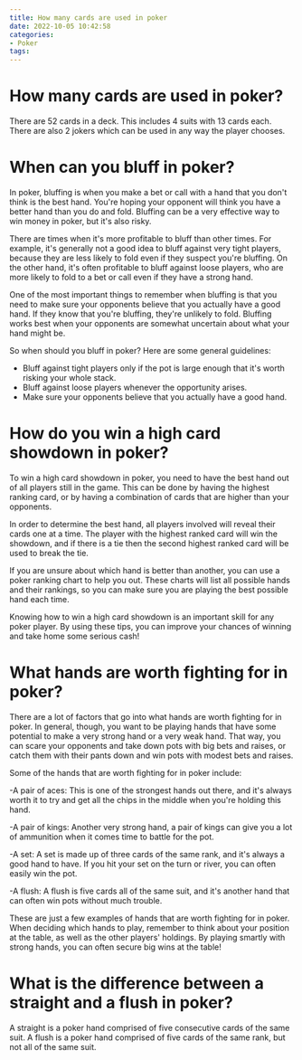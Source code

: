 ```yaml
---
title: How many cards are used in poker
date: 2022-10-05 10:42:58
categories:
- Poker
tags:
---
```



#  How many cards are used in poker?

There are 52 cards in a deck. This includes 4 suits with 13 cards each. There are also 2 jokers which can be used in any way the player chooses.

#  When can you bluff in poker?

In poker, bluffing is when you make a bet or call with a hand that you don't think is the best hand. You're hoping your opponent will think you have a better hand than you do and fold. Bluffing can be a very effective way to win money in poker, but it's also risky.

There are times when it's more profitable to bluff than other times. For example, it's generally not a good idea to bluff against very tight players, because they are less likely to fold even if they suspect you're bluffing. On the other hand, it's often profitable to bluff against loose players, who are more likely to fold to a bet or call even if they have a strong hand.

One of the most important things to remember when bluffing is that you need to make sure your opponents believe that you actually have a good hand. If they know that you're bluffing, they're unlikely to fold. Bluffing works best when your opponents are somewhat uncertain about what your hand might be.

So when should you bluff in poker? Here are some general guidelines:

- Bluff against tight players only if the pot is large enough that it's worth risking your whole stack.
- Bluff against loose players whenever the opportunity arises.
- Make sure your opponents believe that you actually have a good hand.

#  How do you win a high card showdown in poker?

To win a high card showdown in poker, you need to have the best hand out of all players still in the game. This can be done by having the highest ranking card, or by having a combination of cards that are higher than your opponents.

In order to determine the best hand, all players involved will reveal their cards one at a time. The player with the highest ranked card will win the showdown, and if there is a tie then the second highest ranked card will be used to break the tie.

If you are unsure about which hand is better than another, you can use a poker ranking chart to help you out. These charts will list all possible hands and their rankings, so you can make sure you are playing the best possible hand each time.

Knowing how to win a high card showdown is an important skill for any poker player. By using these tips, you can improve your chances of winning and take home some serious cash!

#  What hands are worth fighting for in poker?

There are a lot of factors that go into what hands are worth fighting for in poker. In general, though, you want to be playing hands that have some potential to make a very strong hand or a very weak hand. That way, you can scare your opponents and take down pots with big bets and raises, or catch them with their pants down and win pots with modest bets and raises.

Some of the hands that are worth fighting for in poker include:

-A pair of aces: This is one of the strongest hands out there, and it's always worth it to try and get all the chips in the middle when you're holding this hand.

-A pair of kings: Another very strong hand, a pair of kings can give you a lot of ammunition when it comes time to battle for the pot.

-A set: A set is made up of three cards of the same rank, and it's always a good hand to have. If you hit your set on the turn or river, you can often easily win the pot.

-A flush: A flush is five cards all of the same suit, and it's another hand that can often win pots without much trouble.

These are just a few examples of hands that are worth fighting for in poker. When deciding which hands to play, remember to think about your position at the table, as well as the other players' holdings. By playing smartly with strong hands, you can often secure big wins at the table!

#  What is the difference between a straight and a flush in poker?

A straight is a poker hand comprised of five consecutive cards of the same suit. A flush is a poker hand comprised of five cards of the same rank, but not all of the same suit.